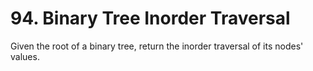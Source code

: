 # 94. Binary Tree Inorder Traversal

Given the root of a binary tree, return the inorder traversal of its nodes' values.
